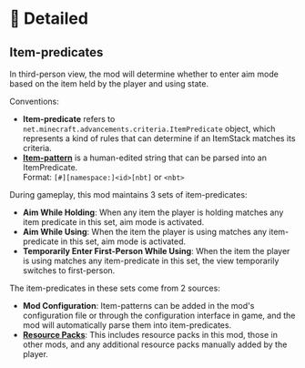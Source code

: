 # 📖 Detailed

## Item-predicates

In third-person view, the mod will determine whether to enter aim mode based on the item held by the player and using state.

Conventions:

-   **Item-predicate** refers to `net.minecraft.advancements.criteria.ItemPredicate` object, which represents a kind of rules that can determine if an ItemStack matches its criteria.
-   **[Item-pattern](./ItemPattern)** is a human-edited string that can be parsed into an ItemPredicate.  
    Format: `[#][namespace:]<id>[nbt]` or `<nbt>`

During gameplay, this mod maintains 3 sets of item-predicates:

-   **Aim While Holding**: When any item the player is holding matches any item predicate in this set, aim mode is activated.
-   **Aim While Using**: When the item the player is using matches any item-predicate in this set, aim mode is activated.
-   **Temporarily Enter First-Person While Using**: When the item the player is using matches any item-predicate in this set, the view temporarily switches to first-person.

The item-predicates in these sets come from 2 sources:

-   **Mod Configuration**: Item-patterns can be added in the mod's configuration file or through the configuration interface in game, and the mod will automatically parse them into item-predicates.
-   **[Resource Packs](./ResourcePack.md)**: This includes resource packs in this mod, those in other mods, and any additional resource packs manually added by the player.
